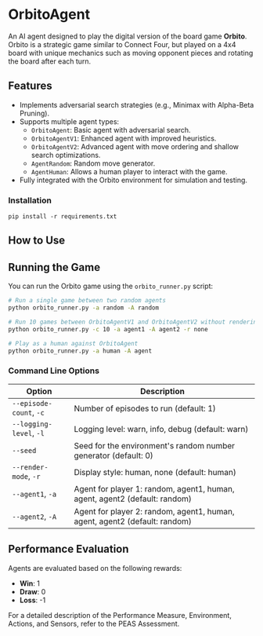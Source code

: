 # OrbitoAgent

An AI agent designed to play the digital version of the board game **Orbito**. Orbito is a strategic game similar to Connect Four, but played on a 4x4 board with unique mechanics such as moving opponent pieces and rotating the board after each turn.

## Features

- Implements adversarial search strategies (e.g., Minimax with Alpha-Beta Pruning).
- Supports multiple agent types:
  - `OrbitoAgent`: Basic agent with adversarial search.
  - `OrbitoAgentV1`: Enhanced agent with improved heuristics.
  - `OrbitoAgentV2`: Advanced agent with move ordering and shallow search optimizations.
  - `AgentRandom`: Random move generator.
  - `AgentHuman`: Allows a human player to interact with the game.
- Fully integrated with the Orbito environment for simulation and testing.

### Installation

`pip install -r requirements.txt`


## How to Use

## Running the Game

You can run the Orbito game using the `orbito_runner.py` script:

```bash
# Run a single game between two random agents
python orbito_runner.py -a random -A random

# Run 10 games between OrbitoAgentV1 and OrbitoAgentV2 without rendering
python orbito_runner.py -c 10 -a agent1 -A agent2 -r none

# Play as a human against OrbitoAgent
python orbito_runner.py -a human -A agent
```

### Command Line Options

| Option | Description |
|--------|-------------|
| `--episode-count`, `-c` | Number of episodes to run (default: 1) |
| `--logging-level`, `-l` | Logging level: warn, info, debug (default: warn) |
| `--seed` | Seed for the environment's random number generator (default: 0) |
| `--render-mode`, `-r` | Display style: human, none (default: human) |
| `--agent1`, `-a` | Agent for player 1: random, agent1, human, agent, agent2 (default: random) |
| `--agent2`, `-A` | Agent for player 2: random, agent1, human, agent, agent2 (default: random) |

## Performance Evaluation

Agents are evaluated based on the following rewards:
- **Win**: 1
- **Draw**: 0
- **Loss**: -1

For a detailed description of the Performance Measure, Environment, Actions, and Sensors, refer to the PEAS Assessment.

